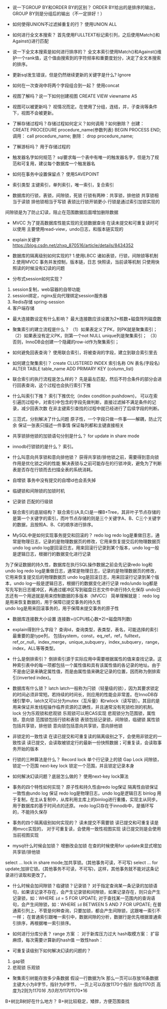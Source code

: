 
- 说一下GROUP BY和ORDER BY的区别？
  ORDER BY给出的是排序的输出，GROUP BY则是分组后的输出（不一定排好！）
- 如何使得UNION不过滤掉重复的行？
  使用UNION ALL
- 如何进行全文本搜索？
  首先使用FULLTEXT标记索引列，之后使用Match()和Against()进行匹配
- 说一下全文本搜索是如何进行排序的？
  全文本索引使用Match()和Against()维护一个rank值，这个值由搜索到的字符频率和重要度划分，决定了全文本搜索的排序。
- 更新sql发生错误，但是仍然继续更新的关键字是什么?
  Ignore
- 如何在一次查询中将两个字段组合到一起？
  使用concat
- 视图了解吗？说一下如何创建视图
  CREATE VIEW viewname AS
- 视图可以被更新吗？
  视情况而定。在使用了分组，连结，并，子查询等条件下，视图不会被更新。
- 了解存储过程吗？存储过程如何定义？如何调用？如何删除？
  创建：
  CREATE PROCEDURE procedure_name(参数列表)
  BEGIN
    PROCESS
  END;
  调用：
  call procedure_name;
  删除：
  drop procedure_name;
- 了解游标吗？
  用于存储过程的
- 触发器名字如何规范？
  sql要求每一个表中有唯一的触发器名字，但是为了规范和可复用，建议每个数据库一个触发器名
- 如何在事务中设置保留点？
  使用SAVEPOINT
  
- 索引类型
主键索引，单列索引，唯一索引，复合索引

- 数据库的行锁，表锁，间隙锁，死锁
行锁有两种：共享锁，排他锁
共享锁相当于读锁
排他锁相当于写锁
表锁比行锁开销更小
行锁是通过索引加锁实现的

间隙锁是为了防止幻读，阻止在范围数据后面增加删除数据

- MVCC
为了提高数据库性能实现的无锁数据查询
在读未提交和可重复读时可以使用
主要使用read-view，undo日志，和版本链实现的

- explain关键字
https://blog.csdn.net/zhxp_870516/article/details/8434352

- 数据库的隔离级别如何实现的?
1.使用LBCC 诸如表锁，行锁，间隙锁等机制
2.使用MVCC 事务并发控制，版本链，日志 快照读，当前读等机制
只使用快照读的时候没有幻读的问题

- 分布式session如何实现？
1. session复制，web容器的自带功能
2. session绑定，nginx反向代理绑定session服务器
3. Redis存储 spring-session
4. 客户端存储

- 最大连接数设定有什么影响？
最大连接数应该设置为2*核数+磁盘阵列磁盘数


- 聚集索引的建立流程是什么？
（1）如果表定义了PK，则PK就是聚集索引；
（2）如果表没有定义PK，则第一个not NULL unique列是聚集索引；
（3）否则，InnoDB会创建一个隐藏的row-id作为聚集索引；


- 如何避免回表查询？
使用联合索引，将被查询的字段，建立到联合索引里去


- 如何建立聚集索引？
create CLUSTERED INDEX 索引名称 ON 表名(字段名)
ALTER TABLE table_name ADD PRIMARY KEY (column_list)

- 联合索引的执行流程是怎么样的？
先是最左匹配，然后不符合条件的部分会进行回表查询，这个过程也会执行索引下推

- 什么叫索引下推？
索引下推优化（index condition pushdown)， 可以在索引遍历过程中，对索引中包含的字段先做判断，直接过滤掉不满足条件的记录，减少回表次数
在非主键索引查找的过程中就已经进行了后续字段的判断。

- 三范式，分别解决了什么问题
原子性，一个字段只做一件事——解耦，防止冗余
保证一张表只描述一件事情
保证每列都和主键直接相关


- 共享锁排他锁的加锁语句分别是什么？
for update
in share mode


- innodb行锁锁的是什么？
索引。

- 什么叫意向共享锁和意向排他锁？
获得共享锁/排他锁之前，需要得到意向锁
作用是优化锁之间的性能 解决表锁与之前可能存在的行锁冲突，避免为了判断表是否存在行锁而去扫描全表的系统消耗。


- 自增锁
事务中没有提交的自增id也会丢失掉

- 临键锁和间隙锁的加锁时机

- 记录锁
匹配的行级锁

- 联合索引的底层结构？
联合索引(A,B,C)是一棵B+Tree，其非叶子节点存储的是第一个关键字的索引，而叶节点存储的则是三个关键字A、B、C三个关键字的数据，且按照A、B、C的顺序进行排序。

- MySQL中是如何实现事务提交和回滚的？
redo log
redo log是重做日志，通常是物理日志，记录的是物理数据页的修改，它用来恢复提交后的物理数据页
undo log
undo log是回滚日志，用来回滚行记录到某个版本，undo log一般是逻辑日志，根据行的数据变化进行记录

为了保证数据的持久性，数据库在执行SQL操作数据之前会先记录redo log和undo log
redo log是重做日志，通常是物理日志，记录的是物理数据页的修改，它用来恢复提交后的物理数据页
undo log是回滚日志，用来回滚行记录到某个版本，undo log一般是逻辑日志，根据行的数据变化进行记录
redo/undo log都是写先写到日志缓冲区，再通过缓冲区写到磁盘日志文件中进行持久化保存
undo日志还有一个用途就是用来控制数据的多版本（MVCC）
简单理解就是：
redo log是用来恢复数据的，用于保障已提交事务的持久性                                                           
undo log是用来回滚事务的，用于保障未提交事务的原子性



- 数据库连接数大小设置
连接数=((CPU核心数*2)+磁盘阵列数)

- explain得到什么字段？
查询id，查询类型，表类型，表名，可能选择的索引
最重要的是type列，
包括system，const，eq_ref，ref，fulltext，ref_or_null，index_merge，unique_subquery，index_subquery，range，index，ALL等等类型。

- 什么是倒排索引？
倒排索引源于实际应用中需要根据属性的值来查找记录。这种索引表中的每一项都包括一个属性值和具有该属性值的各记录的地址。由于不是由记录来确定属性值，而是由属性值来确定记录的位置，因而称为倒排索引(inverted index)。

- 数据库有什么锁？
latch
latch一般称为闩锁（轻量级的锁），因为其要求锁定的时间必须非常短。若持续的时间长，则应用的性能会非常差。在InnoDB存储引擎中，latch又可以分为mutex（互斥量）和rwlock（读写锁）。其目的是用来保证并发线程操作临界资源的正确性，并且通常没有死锁检测的机制。
lock
分为乐观锁和悲观锁
乐观锁可以用CAS实现
悲观锁分为范围锁，属性锁，意向锁
范围锁包括行锁和表锁
表锁包括记录锁，间隙锁，临键锁
属性锁包括共享锁，排他锁
意向锁包括意向共享锁，意向排他锁

- 非锁定的一致性读
在读已提交和可重复读的隔离级别之下，会使用非锁定的一致性读
读已提交，会读取被锁定行的最新一份快照数据；可重复读，会读取事务开始的版本

- 行锁的三种算法是什么？
Record lock 单个行记录上的锁
Gap Lock 间隙锁，锁定一个范围
next-key lock 锁定一个范围，并且锁定记录本身


- 如何解决幻读问题？底层怎么做的？
使用next-key lock算法

- 事务的四个特性如何实现？
原子性和持久性由redo log保证
隔离性由锁保证
一致性由undo log 保证
redo log是物理日志，undo log是逻辑日志
binlog 
用于复制，在主从复制中，从库利用主库上的binlog进行重播，实现主从同步。 
用于数据库的基于时间点的还原。
redo log只存在于innodb中，是循环写的，不能持久保存

- 事务的四个隔离级别如何实现的？
读未提交不需要锁
读已提交和可重复读是用mvcc实现的，
对于可重复读，会使用一致性视图实现
读已提交则是会使用当前视图实现

- mysql什么时候会加锁？
增删改会加锁
在查的时候使用for update来显式增加共享锁/排他锁

select ... lock in share mode;加共享锁。(其他事务可读，不可写)
select ... for update;加排它锁。(其他事务不可读，不可写)，这样，其他事务就不能对这条记录进行读取和更改了。

- 什么时候会加间隙锁？临键锁？记录锁？
对于指定查询某一条记录的加锁语句，如果该记录不存在，会产生记录锁和间隙锁，如果记录存在，则只会产生记录锁，如：WHERE `id` = 5 FOR UPDATE;
对于查找某一范围内的查询语句，会产生间隙锁，如：WHERE `id` BETWEEN 5 AND 7 FOR UPDATE;
在普通索引列上，不管是何种查询，只要加锁，都会产生间隙锁，这跟唯一索引不一样；
在普通索引跟唯一索引中，数据间隙的分析，数据行是优先根据普通索引排序，再根据唯一索引排序。

- 如何进行分库分表？
range 方案 ： 对于新库压力过大
hash取模方案： 扩容麻烦，每次需要计算新的hash值
一致性hash：

 - 可重复读级别下如何解决幻读的问题的？
 1. gap锁
 2. 悲观锁 乐观锁


 - 聚集索引树能存放多少条数据
 假设一行数据为1k
 那么一页可以存放16条数据
 主键大小为8字节，指针为6字节，
 一页上可以存放1170个指针
指向1170页
高度为2则为1170*16
为3则为1170*1170*16

 B+树比B树好在什么地方？
 B+树比较稳定，矮胖，方便范围查找



 